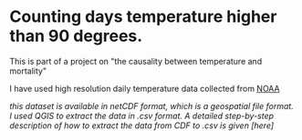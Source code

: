 # Counting days temperature higher than 90 degrees.

This is part of a project on "the causality between temperature and mortality"

I have used high resolution daily temperature data collected from [NOAA](https://psl.noaa.gov/data/gridded/tables/temperature.html)

*this dataset is available in netCDF format, which is a geospatial file format. I used QGIS to extract the data in .csv format. A detailed step-by-step description of how to extract the data from CDF to .csv is given [here]*
